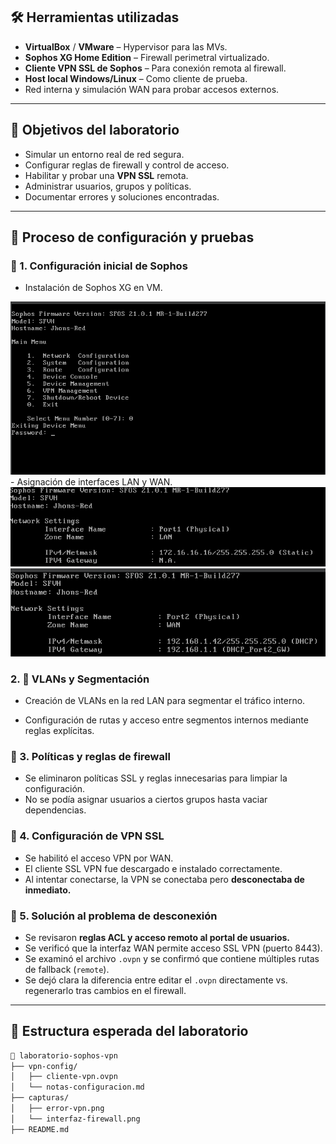 ## 🛠️ Herramientas utilizadas

- **VirtualBox** / **VMware** – Hypervisor para las MVs.
- **Sophos XG Home Edition** – Firewall perimetral virtualizado.
- **Cliente VPN SSL de Sophos** – Para conexión remota al firewall.
- **Host local Windows/Linux** – Como cliente de prueba.
- Red interna y simulación WAN para probar accesos externos.

---

## 🧩 Objetivos del laboratorio

- Simular un entorno real de red segura.
- Configurar reglas de firewall y control de acceso.
- Habilitar y probar una **VPN SSL** remota.
- Administrar usuarios, grupos y políticas.
- Documentar errores y soluciones encontradas.

---

## 🧪 Proceso de configuración y pruebas

### 🔹 1. Configuración inicial de Sophos
- Instalación de Sophos XG en VM.
<img src="imgs/instalacion1.png" width="600">
- Asignación de interfaces LAN y WAN.
<img src="imgs/LAN.png" width="600">
<img src="imgs/WAN.png" width="600">

### 2. 🧱 VLANs y Segmentación
- Creación de VLANs en la red LAN para segmentar el tráfico interno.

- Configuración de rutas y acceso entre segmentos internos mediante reglas explícitas.

### 🔹 3. Políticas y reglas de firewall
- Se eliminaron políticas SSL y reglas innecesarias para limpiar la configuración.
- No se podía asignar usuarios a ciertos grupos hasta vaciar dependencias.

### 🔹 4. Configuración de VPN SSL
- Se habilitó el acceso VPN por WAN.
- El cliente SSL VPN fue descargado e instalado correctamente.
- Al intentar conectarse, la VPN se conectaba pero **desconectaba de inmediato.**

### 🔹 5. Solución al problema de desconexión
- Se revisaron **reglas ACL y acceso remoto al portal de usuarios.**
- Se verificó que la interfaz WAN permite acceso SSL VPN (puerto 8443).
- Se examinó el archivo `.ovpn` y se confirmó que contiene múltiples rutas de fallback (`remote`).
- Se dejó clara la diferencia entre editar el `.ovpn` directamente vs. regenerarlo tras cambios en el firewall.

---

## 🧱 Estructura esperada del laboratorio

```bash
📁 laboratorio-sophos-vpn
├── vpn-config/
│   ├── cliente-vpn.ovpn
│   └── notas-configuracion.md
├── capturas/
│   ├── error-vpn.png
│   └── interfaz-firewall.png
├── README.md
